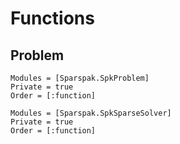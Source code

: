 # Functions

## Problem

```@autodocs
Modules = [Sparspak.SpkProblem]
Private = true
Order = [:function]
```

```@autodocs
Modules = [Sparspak.SpkSparseSolver]
Private = true
Order = [:function]
```
